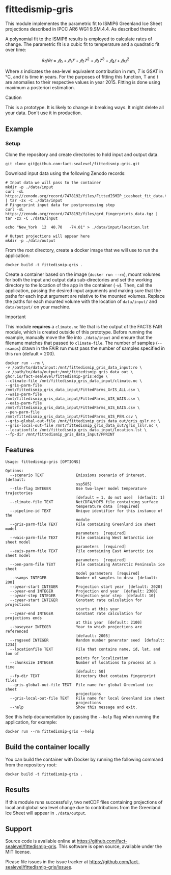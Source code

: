 # fittedismip-gris

This module implementes the parametric fit to ISMIP6 Greenland Ice Sheet projections described in IPCC AR6 WG1 9.SM.4.4. As described therein:

A polynomial fit to the ISMIP6 results is employed to calculate rates of change. The parametric fit is a cubic fit to temperature and a quadratic fit over time:

$$ 𝜕𝑠/𝜕𝑡 =𝛽_0 +𝛽_1𝑇+𝛽_2𝑇^2+𝛽_3𝑇^3+𝛽_4𝑡+𝛽_5𝑡^2 $$

Where $s$ indicates the sea-level equivalent contribution in mm, $T$ is GSAT in °C, and $t$ is time in years. For the purposes of fitting this function, T and t are anomalies to their respective values in year 2015. Fitting is done using maximum a posteriori estimation.

>[!CAUTION]
> This is a prototype. It is likely to change in breaking ways. It might delete all your data. Don't use it in production.

## Example

### Setup

Clone the repository and create directories to hold input and output data. 

```shell
git clone git@github.com:fact-sealevel/fittedismip-gris.git
```

Download input data using the following Zenodo records:

```shell
# Input data we will pass to the container
mkdir -p ./data/input
curl -sL https://zenodo.org/record/7478192/files/FittedISMIP_icesheet_fit_data.tgz | tar -zx -C ./data/input
# Fingerprint input data for postprocessing step
curl -sL https://zenodo.org/record/7478192/files/grd_fingerprints_data.tgz | tar -zx -C ./data/input

echo "New_York	12	40.70	-74.01" > ./data/input/location.lst

# Output projections will appear here
mkdir -p ./data/output
```

From the root directory, create a docker image that we will use to run the application:
```shell
docker build -t fittedismip-gris .
```

Create a container based on the image (`docker run --rm`), mount volumes for both the input and output data sub-directories and set the working directory to the location of the app in the container (`-w`). Then, call the application, passing the desired input arguments and making sure that the paths for each input argument are relative to the mounted volumes. Replace the paths for each mounted volume with the location of `data/input/` and `data/output/` on your machine.

>[!IMPORTANT]
> This module **requires** a `climate.nc` file that is the output of the FACTS FAIR module, which is created outside of this prototype. Before running the example, manually move the file into `./data/input` and ensure that the filename matches that passed to `climate-file`. The number of samples (`--nsamps`) drawn in the FAIR run must pass the number of samples specified in this run (default = 200). 


```shell
docker run --rm \
-v /path/to/data/input:/mnt/fittedismip_gris_data_input:ro \
-v /path/to/data/output:/mnt/fittedismip_gris_data_out \
ghcr.io/fact-sealevel/fittedismip-gris:edge \
--climate-file /mnt/fittedismip_gris_data_input/climate.nc \
--gris-parm-file /mnt/fittedismip_gris_data_input/FittedParms_GrIS_ALL.csv \
--wais-parm-file /mnt/fittedismip_gris_data_input/FittedParms_AIS_WAIS.csv \
--eais-parm-file /mnt/fittedismip_gris_data_input/FittedParms_AIS_EAIS.csv \
--pen-parm-file /mnt/fittedismip_gris_data_input/FittedParms_AIS_PEN.csv \
--gris-global-out-file /mnt/fittedismip_gris_data_out/gris_gslr.nc \
--gris-local-out-file /mnt/fittedismip_gris_data_out/gris_lslr.nc \
--locationfile /mnt/fittedismip_gris_data_input/location.lst \
--fp-dir /mnt/fittedismip_gris_data_input/FPRINT
```

## Features

```shell
Usage: fittedismip-gris [OPTIONS]

Options:
  --scenario TEXT              Emissions scenario of interest.  [default:
                               ssp585]
  --tlm-flag INTEGER           Use two-layer model temperature trajectories
                               [default = 1, do not use]  [default: 1]
  --climate-file TEXT          NetCDF4/HDF5 file containing surface
                               temperature data  [required]
  --pipeline-id TEXT           Unique identifier for this instance of the
                               module
  --gris-parm-file TEXT        File containing Greenland ice sheet model
                               parameters  [required]
  --wais-parm-file TEXT        File containing West Antarctic ice sheet model
                               parameters  [required]
  --eais-parm-file TEXT        File containing East Antarctic ice sheet model
                               parameters  [required]
  --pen-parm-file TEXT         File containing Antarctic Peninsula ice sheet
                               model parameters  [required]
  --nsamps INTEGER             Number of samples to draw  [default: 200]
  --pyear-start INTEGER        Projection start year  [default: 2020]
  --pyear-end INTEGER          Projection end year  [default: 2300]
  --pyear-step INTEGER         Projection year step  [default: 10]
  --cyear-start INTEGER        Constant rate calculation for projections
                               starts at this year
  --cyear-end INTEGER          Constant rate calculation for projections ends
                               at this year  [default: 2100]
  --baseyear INTEGER           Year to which projections are referenced
                               [default: 2005]
  --rngseed INTEGER            Random number generator seed  [default: 1234]
  --locationfile TEXT          File that contains name, id, lat, and lon of
                               points for localization
  --chunksize INTEGER          Number of locations to process at a time
                               [default: 50]
  --fp-dir TEXT                Directory that contains fingerprint files
  --gris-global-out-file TEXT  File name for global Greenland ice sheet
                               projections
  --gris-local-out-file TEXT   File name for local Greenland ice sheet
                               projections
  --help                       Show this message and exit.
```

See this help documentation by passing the `--help` flag when running the application, for example:

```shell
docker run --rm fittedismip-gris --help
```

## Build the container locally
You can build the container with Docker by running the following command from the repository root:

```shell
docker build -t fittedismip-gris .
```

## Results
If this module runs successfully, two netCDF files containing projections of local and global sea level change due to contributions from the Greenland Ice Sheet will appear in `./data/output`.

## Support 
Source code is available online at https://github.com/fact-sealevel/fittedismip-gris. This software is open source, available under the MIT license.

Please file issues in the issue tracker at https://github.com/fact-sealevel/fittedismip-gris/issues.
